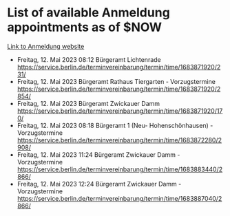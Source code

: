# List of available Anmeldung appointments as of $NOW
[Link to Anmeldung website](https://service.berlin.de/terminvereinbarung/termin/tag.php?termin=1&anliegen[]=120686&dienstleisterlist=122210,122217,327316,122219,327312,122227,327314,122231,327346,122243,327348,122254,122252,329742,122260,329745,122262,329748,122271,327278,122273,327274,122277,327276,330436,122280,327294,122282,327290,122284,327292,122291,327270,122285,327266,122286,327264,122296,327268,150230,329760,122297,327286,122294,327284,122312,329763,122314,329775,122304,327330,122311,327334,122309,327332,317869,122281,327352,122279,329772,122283,122276,327324,122274,327326,122267,329766,122246,327318,122251,327320,122257,327322,122208,327298,122226,327300&herkunft=http%3A%2F%2Fservice.berlin.de%2Fdienstleistung%2F120686%2F)
- Freitag, 12. Mai 2023 08:12 Bürgeramt Lichtenrade https://service.berlin.de/terminvereinbarung/termin/time/1683871920/231/
- Freitag, 12. Mai 2023  Bürgeramt Rathaus Tiergarten - Vorzugstermine https://service.berlin.de/terminvereinbarung/termin/time/1683871920/2854/
- Freitag, 12. Mai 2023  Bürgeramt Zwickauer Damm https://service.berlin.de/terminvereinbarung/termin/time/1683871920/170/
- Freitag, 12. Mai 2023 08:18 Bürgeramt 1 (Neu- Hohenschönhausen) - Vorzugstermine https://service.berlin.de/terminvereinbarung/termin/time/1683872280/2908/
- Freitag, 12. Mai 2023 11:24 Bürgeramt Zwickauer Damm - Vorzugstermine https://service.berlin.de/terminvereinbarung/termin/time/1683883440/2866/
- Freitag, 12. Mai 2023 12:24 Bürgeramt Zwickauer Damm - Vorzugstermine https://service.berlin.de/terminvereinbarung/termin/time/1683887040/2866/
